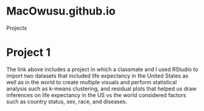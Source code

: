 # MacOwusu.github.io
Projects

# Project 1
The link above includes a project in which a classmate and I used RStudio to import two datasets that included life expectancy in the United States as well as in the world to create multiple visuals and perform statistical analysis such as k-means clustering, and residual plots that helped us draw inferences on life expectancy in the US vs the world considered factors such as country status, sex, race, and diseases. 
